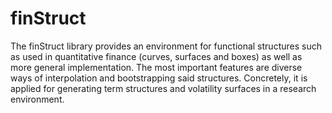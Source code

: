 # finStruct

The finStruct library provides an environment for functional structures such as used in quantitative finance (curves, surfaces and boxes) as well as more general implementation.
The most important features are diverse ways of interpolation and bootstrapping said structures.
Concretely, it is applied for generating term structures and volatility surfaces in a research environment.

